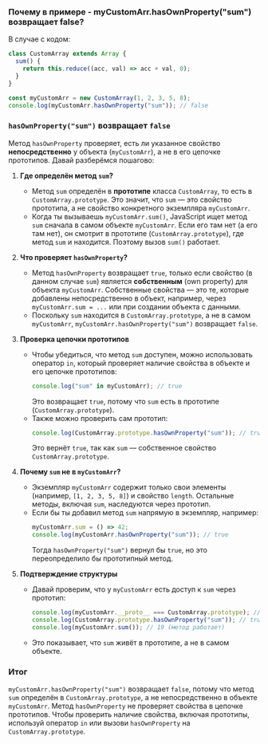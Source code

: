 ### Почему в примере - myCustomArr.hasOwnProperty("sum") возвращает false?

В случае с кодом:

```javascript
class CustomArray extends Array {
  sum() {
    return this.reduce((acc, val) => acc + val, 0);
  }
}

const myCustomArr = new CustomArray(1, 2, 3, 5, 8);
console.log(myCustomArr.hasOwnProperty("sum")); // false
```

### `hasOwnProperty("sum")` возвращает `false`

Метод `hasOwnProperty` проверяет, есть ли указанное свойство **непосредственно** у объекта (`myCustomArr`), а не в его цепочке прототипов. Давай разберёмся пошагово:

1. **Где определён метод `sum`?**
   - Метод `sum` определён в **прототипе** класса `CustomArray`, то есть в `CustomArray.prototype`. Это значит, что `sum` — это свойство прототипа, а не свойство конкретного экземпляра `myCustomArr`.
   - Когда ты вызываешь `myCustomArr.sum()`, JavaScript ищет метод `sum` сначала в самом объекте `myCustomArr`. Если его там нет (а его там нет), он смотрит в прототипе (`CustomArray.prototype`), где метод `sum` и находится. Поэтому вызов `sum()` работает.

2. **Что проверяет `hasOwnProperty`?**
   - Метод `hasOwnProperty` возвращает `true`, только если свойство (в данном случае `sum`) является **собственным** (own property) для объекта `myCustomArr`. Собственные свойства — это те, которые добавлены непосредственно в объект, например, через `myCustomArr.sum = ...` или при создании объекта с данными.
   - Поскольку `sum` находится в `CustomArray.prototype`, а не в самом `myCustomArr`, `myCustomArr.hasOwnProperty("sum")` возвращает `false`.

3. **Проверка цепочки прототипов**
   - Чтобы убедиться, что метод `sum` доступен, можно использовать оператор `in`, который проверяет наличие свойства в объекте и его цепочке прототипов:
     ```javascript
     console.log("sum" in myCustomArr); // true
     ```
     Это возвращает `true`, потому что `sum` есть в прототипе (`CustomArray.prototype`).
   - Также можно проверить сам прототип:
     ```javascript
     console.log(CustomArray.prototype.hasOwnProperty("sum")); // true
     ```
     Это вернёт `true`, так как `sum` — собственное свойство `CustomArray.prototype`.

4. **Почему `sum` не в `myCustomArr`?**
   - Экземпляр `myCustomArr` содержит только свои элементы (например, `[1, 2, 3, 5, 8]`) и свойство `length`. Остальные методы, включая `sum`, наследуются через прототип.
   - Если бы ты добавил метод `sum` напрямую в экземпляр, например:
     ```javascript
     myCustomArr.sum = () => 42;
     console.log(myCustomArr.hasOwnProperty("sum")); // true
     ```
     Тогда `hasOwnProperty("sum")` вернул бы `true`, но это переопределило бы прототипный метод.

5. **Подтверждение структуры**
   - Давай проверим, что у `myCustomArr` есть доступ к `sum` через прототип:
     ```javascript
     console.log(myCustomArr.__proto__ === CustomArray.prototype); // true
     console.log(CustomArray.prototype.hasOwnProperty("sum")); // true
     console.log(myCustomArr.sum()); // 19 (метод работает)
     ```
   - Это показывает, что `sum` живёт в прототипе, а не в самом объекте.

### Итог
`myCustomArr.hasOwnProperty("sum")` возвращает `false`, потому что метод `sum` определён в `CustomArray.prototype`, а не непосредственно в объекте `myCustomArr`. Метод `hasOwnProperty` не проверяет свойства в цепочке прототипов. Чтобы проверить наличие свойства, включая прототипы, используй оператор `in` или вызови `hasOwnProperty` на `CustomArray.prototype`.